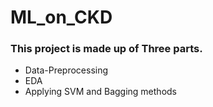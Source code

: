 # ML_on_CKD
### This project is made up of Three parts.
   - Data-Preprocessing
   - EDA
   - Applying SVM and Bagging methods
